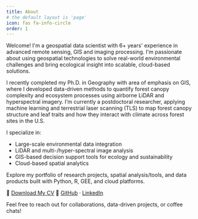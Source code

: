 ```yaml
---
title: About
# the default layout is 'page'
icon: fas fa-info-circle
order: 1
---
```

Welcome! I'm a geospatial data scientist with 6+ years' experience in advanced remote sensing, GIS and imaging processing. I'm passionate about using geospatial technologies to solve real-world environmental challenges and bring ecological insight into scalable, cloud-based solutions.

I recently completed my Ph.D. in Geography with area of emphasis on GIS, where I developed data-driven methods to quantify forest canopy complexity and ecosystem processes using airborne LiDAR and hyperspectral imagery. I’m currently a postdoctoral researcher, applying machine learning and terrestrial laser scanning (TLS) to map forest canopy structure and leaf traits and how they interact with climate across forest sites in the U.S. 

I specialize in: 
- Large-scale environmental data integration 
- LiDAR and multi-/hyper-spectral image analysis 
- GIS-based decision support tools for ecology and sustainability 
- Cloud-based spatial analytics 

Explore my portfolio of research projects, spatial analysis/tools, and data products built with Python, R, GEE, and cloud platforms. 

📄 [Download My CV](/CV_Fan_Yiting.pdf) 
🔗 [GitHub](https://github.com/GeoYiting) · [LinkedIn](https://www.linkedin.com/in/fanyt)

Feel free to reach out for collaborations, data-driven projects, or coffee chats!

